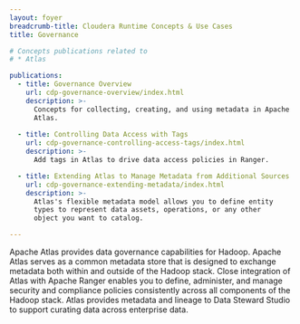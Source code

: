 ```yaml
---
layout: foyer
breadcrumb-title: Cloudera Runtime Concepts & Use Cases
title: Governance

# Concepts publications related to
# * Atlas

publications:
  - title: Governance Overview
    url: cdp-governance-overview/index.html
    description: >-
      Concepts for collecting, creating, and using metadata in Apache
      Atlas.
  
  - title: Controlling Data Access with Tags
    url: cdp-governance-controlling-access-tags/index.html
    description: >-
      Add tags in Atlas to drive data access policies in Ranger.

  - title: Extending Atlas to Manage Metadata from Additional Sources
    url: cdp-governance-extending-metadata/index.html
    description: >-
      Atlas's flexible metadata model allows you to define entity
      types to represent data assets, operations, or any other 
      object you want to catalog.

---
```

Apache Atlas provides data governance capabilities for Hadoop. Apache
Atlas serves as a common metadata store that is designed to exchange
metadata both within and outside of the Hadoop stack. Close integration
of Atlas with Apache Ranger enables you to define, administer, and
manage security and compliance policies consistently across all
components of the Hadoop stack. Atlas provides metadata and lineage to
Data Steward Studio to support curating data across enterprise data.
